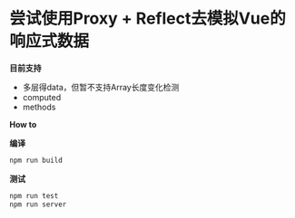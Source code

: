 <h1>尝试使用Proxy + Reflect去模拟Vue的响应式数据</h1>

<b>目前支持</b>
<ul>
  <li>多层得data，但暂不支持Array长度变化检测</li>
  <li>computed</li>
  <li>methods</li>
</ul>

<b>How to</b>

<b>编译</b>

```javascript
npm run build
```

<b>测试</b>

```javascript
npm run test
npm run server
```